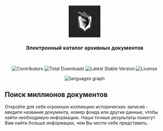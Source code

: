 <p align="center">
    <img align="center" src="https://github.com/Ars-Mik/ReadingRoom1/blob/main/resources/img/logo.png" width="100" alt="Logo">
</p>
<h3 align="center">Электронный каталог архивных документов</h3>
<br/>
<p align="center">
<img src="https://img.shields.io/github/contributors/Ars-Mik/ReadingRoom1?color=dark-green" alt="Contributors">
<img src="https://img.shields.io/github/downloads/Ars-Mik/ReadingRoom1/total" alt="Total Downloads">
<img src="https://img.shields.io/packagist/v/laravel/framework" alt="Latest Stable Version">
<img src="https://img.shields.io/packagist/l/laravel/framework" alt="License">
</p>

<p align="center">
      <img src="https://github-readme-stats.vercel.app/api/top-langs?username=Ars-Mik&locale=en&hide_title=false&layout=compact&card_width=320&langs_count=5&theme=dracula&hide_border=true" height="200" alt="languages graph"  />
</p>

## Поиск миллионов документов

Откройте для себя огромную коллекцию исторических записей - введите название документа, номер фонда или другие данные, чтобы найти необходимую информацию. Наши точные результаты помогут Вам найти больше информации, чем Вы могли себе представить.
